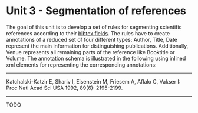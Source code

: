 # Unit 3 - Segmentation of references

The goal of this unit is to develop a set of rules for segmenting scientific references
according to their [bibtex fields](https://en.wikipedia.org/wiki/BibTeX#Field_types).
The rules have to create annotations of a reduced set of four different types: Author, Title,
Date represent the main information for distinguishing publications. Additionally, Venue
represents all remaining parts of the reference like Booktitle or Volume. The annotation schema
is illustrated in the following using inlined xml elements for representing the corresponding
annotations:

---

<author>Katchalski-Katzir E, Shariv I, Eisenstein M, Friesem A, Aflalo C, 
Vakser I:</author> <title>Molecular surface recognition: determination 
of geometric fit between proteins and their ligands by correlation 
techniques.</title> <venue>Proc Natl Acad Sci USA</venue> <date>1992,
</date> <venue>89(6): 2195-2199.</venue>

---

TODO